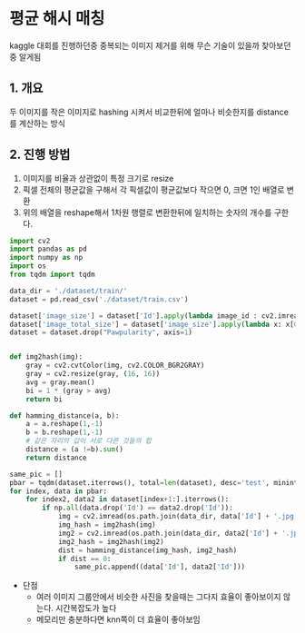 # 평균 해시 매칭
kaggle 대회를 진행하던중 중복되는 이미지 제거를 위해 무슨 기술이 있을까 찾아보던 중 알게됨

## 1. 개요
두 이미지를 작은 이미지로 hashing 시켜서 비교한뒤에 얼마나 비슷한지를 distance를 계산하는 방식  

## 2. 진행 방법
1. 이미지를 비율과 상관없이 특정 크기로 resize
2. 픽셀 전체의 평균값을 구해서 각 픽셀값이 평균값보다 작으면 0, 크면 1인 배열로 변환
3. 위의 배열을 reshape해서 1차원 행렬로 변환한뒤에 일치하는 숫자의 개수를 구한다.

```python
import cv2
import pandas as pd
import numpy as np
import os
from tqdm import tqdm

data_dir = './dataset/train/'
dataset = pd.read_csv('./dataset/train.csv')

dataset['image_size'] = dataset['Id'].apply(lambda image_id : cv2.imread(os.path.join(data_dir, image_id + '.jpg')).shape[:2])
dataset['image_total_size'] = dataset['image_size'].apply(lambda x: x[0] * x[1])
dataset = dataset.drop("Pawpularity", axis=1)


def img2hash(img):
    gray = cv2.cvtColor(img, cv2.COLOR_BGR2GRAY)
    gray = cv2.resize(gray, (16, 16))
    avg = gray.mean()
    bi = 1 * (gray > avg)
    return bi

def hamming_distance(a, b):
    a = a.reshape(1,-1)
    b = b.reshape(1,-1)
    # 같은 자리의 값이 서로 다른 것들의 합
    distance = (a !=b).sum()
    return distance

same_pic = []
pbar = tqdm(dataset.iterrows(), total=len(dataset), desc='test', mininterval=5)
for index, data in pbar:
    for index2, data2 in dataset[index+1:].iterrows():
        if np.all(data.drop('Id') == data2.drop('Id')):
            img = cv2.imread(os.path.join(data_dir, data['Id'] + '.jpg'))
            img_hash = img2hash(img)
            img2 = cv2.imread(os.path.join(data_dir, data2['Id'] + '.jpg'))
            img2_hash = img2hash(img2)
            dist = hamming_distance(img_hash, img2_hash)
            if dist == 0:
                same_pic.append((data['Id'], data2['Id']))
```

* 단점
  * 여러 이미지 그룹안에서 비슷한 사진을 찾을때는 그다지 효율이 좋아보이지 않는다. 시간복잡도가 높다
  * 메모리만 충분하다면 knn쪽이 더 효율이 좋아보임